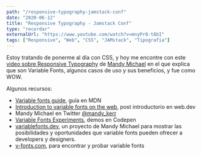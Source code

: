 ```yaml
---
path: "/responsive-typography-jamstack-conf"
date: "2020-06-12"
title: "Responsive Typography - Jamstack Conf"
type: "recordar"
externalUrl: "https://www.youtube.com/watch?v=mnyPr8-t8bI"
tags: ["Responsive", "Web", "CSS", "JAMstack", "Tipografia"]
---
```


Estoy tratando de ponerme al d&iacute;a con CSS, y hoy me encontre con este [video sobre Responsive Typography](https://www.youtube.com/watch?v=mnyPr8-t8bI) de [Mandy Michael](https://twitter.com/mandy_kerr) en el que explica que son Variable Fonts, algunos casos de uso y sus beneficios, y fue como WOW.

Algunos recursos:

- [Variable fonts guide](https://developer.mozilla.org/en-US/docs/Web/CSS/CSS_Fonts/Variable_Fonts_Guide), gu&iacute;a en MDN
- [Introduction to variable fonts on the web](https://web.dev/variable-fonts/), post introductorio en web.dev
- Mandy Michael en Twitter [@mandy_kerr](https://twitter.com/mandy_kerr)
- [Variable Fonts Experiments](https://codepen.io/collection/XqRLMb/), demos en Codepen
- [variablefonts.dev](https://variablefonts.dev/), un proyecto de Mandy Michael para mostrar las posibilidades y oportunidades que variable fonts pueden ofrecer a developers y designers.
- [v-fonts.com](https://v-fonts.com/), para encontrar y probar variable fonts

